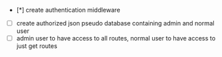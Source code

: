 - [*] create authentication middleware 
- [ ] create authorized json pseudo database containing admin and normal user
- [ ] admin user to have access to all routes, normal user to have access to just get routes

